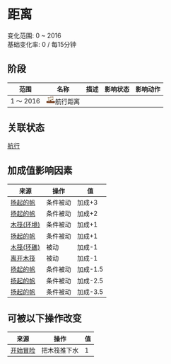 # 距离  
变化范围: 0 ~ 2016  
基础变化率: 0 / 每15分钟  
## 阶段  
范围  |  名称  |  描述  |  影响状态  |  影响动作  
----  |  ----  |  ----  |  ----  |  ----  
1 ～ 2016  |  <img decoding="async" src="Sprite/Distance.png" href="a.md" style="max-width:20px;max-height:20px;">航行距离  |    |    |    
## 关联状态  
[航行](Sailed.md)  
## 加成值影响因素  
来源  |  操作  |  值  
----  |  ----  |  ----  
[扬起的帆](SailUp_Raft.md)  |  条件被动  |  加成+3  
[扬起的帆](SailUp_Raft.md)  |  条件被动  |  加成+2  
[木筏(环境)](Env_Raft.md)  |  条件被动  |  加成+1  
[扬起的帆](SailUp_Raft.md)  |  条件被动  |  加成+1  
[木筏(环礁)](RaftEntranceAtoll.md)  |  被动  |  加成-1  
[离开木筏](RaftExitAtoll.md)  |  被动  |  加成-1  
[扬起的帆](SailUp_Raft.md)  |  条件被动  |  加成-1.5  
[扬起的帆](SailUp_Raft.md)  |  条件被动  |  加成-2.5  
[扬起的帆](SailUp_Raft.md)  |  条件被动  |  加成-3.5  
## 可被以下操作改变  
来源  |  操作  |  值  
----  |  ----  |  ----  
[开始冒险](Start_Raft.md)  |  把木筏推下水  |  1  
